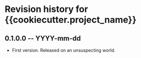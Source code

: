 # Revision history for {{cookiecutter.project_name}}

## 0.1.0.0 -- YYYY-mm-dd

* First version. Released on an unsuspecting world.

